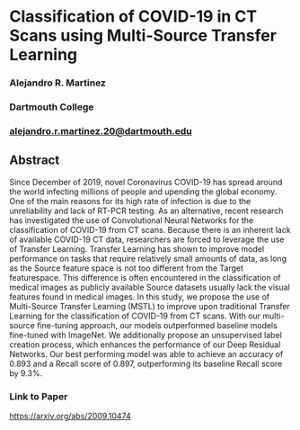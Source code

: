 
# Classification of COVID-19 in CT Scans using Multi-Source Transfer Learning

### Alejandro R. Martinez
### Dartmouth College
### alejandro.r.martinez.20@dartmouth.edu

## Abstract
Since December of 2019, novel Coronavirus COVID-19   has   spread   around   the   world   infecting   millions of people  and  upending  the  global  economy.  One  of  the  main reasons  for  its  high  rate  of  infection  is  due  to  the  unreliability and  lack  of  RT-PCR  testing.  As  an  alternative,  recent  research has  investigated  the  use  of  Convolutional  Neural  Networks  for the  classification  of  COVID-19  from  CT  scans.  Because  there  is an  inherent  lack  of  available  COVID-19  CT  data,  researchers are  forced  to  leverage  the  use  of  Transfer  Learning.  Transfer Learning  has  shown  to  improve  model  performance  on  tasks that require  relatively  small  amounts  of  data,  as  long  as  the  Source feature   space   is   not   too   different   from   the   Target   featurespace.  This  difference  is  often  encountered  in  the classification   of   medical   images   as   publicly   available   Source datasets usually lack the visual features found in medical images. In  this  study,  we  propose  the  use  of  Multi-Source  Transfer Learning (MSTL) to improve upon traditional Transfer Learning for  the  classification  of  COVID-19  from  CT  scans.  With  our multi-source   fine-tuning   approach,   our   models   outperformed baseline   models   fine-tuned   with   ImageNet.   We   additionally propose an unsupervised label creation process, which enhances the   performance of   our   Deep   Residual   Networks.   Our best performing model was able to achieve an accuracy of 0.893 and a  Recall  score  of  0.897,  outperforming  its  baseline  Recall  score by  9.3%.


### Link to Paper
https://arxiv.org/abs/2009.10474

